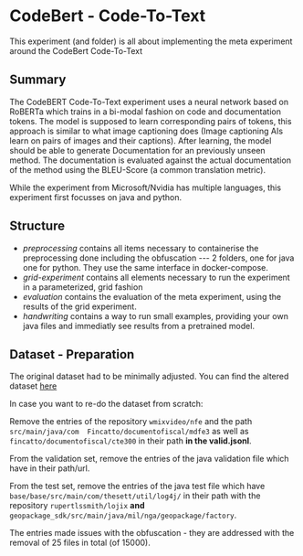# CodeBert - Code-To-Text

This experiment (and folder) is all about implementing the meta experiment around the CodeBert Code-To-Text 

## Summary

The CodeBERT Code-To-Text experiment uses a neural network based on RoBERTa which trains in a bi-modal fashion on code and documentation tokens. 
The model is supposed to learn corresponding pairs of tokens, this approach is similar to what image captioning does (Image captioning AIs learn on pairs of images and their captions).
After learning, the model should be able to generate Documentation for an previously unseen method. 
The documentation is evaluated against the actual documentation of the method using the BLEU-Score (a common translation metric). 

While the experiment from Microsoft/Nvidia has multiple languages, this experiment first focusses on java and python. 

## Structure

- *preprocessing* contains all items necessary to containerise the preprocessing done including the obfuscation --- 2 folders, one for java one for python. They use the same interface in docker-compose.
- *grid-experiment* contains all elements necessary to run the experiment in a parameterized, grid fashion
- *evaluation* contains the evaluation of the meta experiment, using the results of the grid experiment.
- *handwriting* contains a way to run small examples, providing your own java files and immediatly see results from a pretrained model. 

## Dataset - Preparation 

The original dataset had to be minimally adjusted. You can find the altered dataset [here](https://surfdrive.surf.nl/files/index.php/f/8713322177)

In case you want to re-do the dataset from scratch:

Remove the entries of the repository `wmixvideo/nfe` and the path ` src/main/java/com 
Fincatto/documentofiscal/mdfe3` as well as `fincatto/documentofiscal/cte300` in their path **in the valid.jsonl**.

From the validation set, remove the entries of the java validation file which have  in their path/url. 

From the test set, remove the entries of the java test file which have `base/base/src/main/com/thesett/util/log4j/` in their path with the repository `rupertlssmith/lojix` **and** `geopackage_sdk/src/main/java/mil/nga/geopackage/factory`.

The entries made issues with the obfuscation - they are addressed with the removal of 25 files in total (of 15000).
